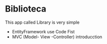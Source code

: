 # Biblioteca

This app called Library is very simple

* EntityFramework use Code Fist
* MVC (Model- View -Controller) introducction

